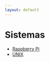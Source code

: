 ```yaml
---
layout: default
---
```


# Sistemas
* [Raspberry Pi](sistemas/raspi.html)
* [UNIX](sistemas/unix.html)